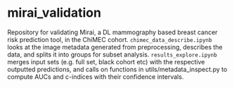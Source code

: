 # mirai_validation
Repository for validating Mirai, a DL mammography based breast cancer risk prediction tool, in the ChiMEC cohort.
`chimec_data_describe.ipynb` looks at the image metadata generated from preprocessing, describes the data, and splits it into groups for subset analysis.
`results_explore.ipynb` merges input sets (e.g. full set, black cohort etc) with the respective outputted predictions, and calls on functions 
in utils/metadata_inspect.py to compute AUCs and c-indices with their confidence intervals. 
